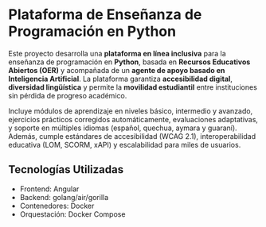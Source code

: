# Plataforma de Enseñanza de Programación en Python

Este proyecto desarrolla una **plataforma en línea inclusiva** para la enseñanza de programación en **Python**, basada en **Recursos Educativos Abiertos (OER)** y acompañada de un **agente de apoyo basado en Inteligencia Artificial**. La plataforma garantiza **accesibilidad digital**, **diversidad lingüística** y permite la **movilidad estudiantil** entre instituciones sin pérdida de progreso académico.

Incluye módulos de aprendizaje en niveles básico, intermedio y avanzado, ejercicios prácticos corregidos automáticamente, evaluaciones adaptativas, y soporte en múltiples idiomas (español, quechua, aymara y guaraní). Además, cumple estándares de accesibilidad (WCAG 2.1), interoperabilidad educativa (LOM, SCORM, xAPI) y escalabilidad para miles de usuarios.

## Tecnologías Utilizadas

- Frontend: Angular
- Backend: golang/air/gorilla
- Contenedores: Docker
- Orquestación: Docker Compose
